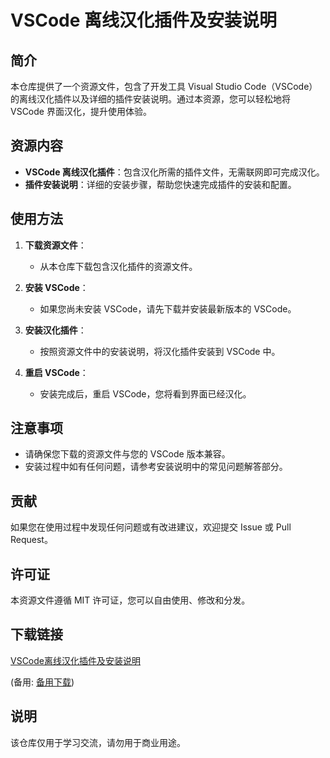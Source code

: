 # VSCode 离线汉化插件及安装说明

## 简介

本仓库提供了一个资源文件，包含了开发工具 Visual Studio Code（VSCode）的离线汉化插件以及详细的插件安装说明。通过本资源，您可以轻松地将 VSCode 界面汉化，提升使用体验。

## 资源内容

- **VSCode 离线汉化插件**：包含汉化所需的插件文件，无需联网即可完成汉化。
- **插件安装说明**：详细的安装步骤，帮助您快速完成插件的安装和配置。

## 使用方法

1. **下载资源文件**：
   - 从本仓库下载包含汉化插件的资源文件。

2. **安装 VSCode**：
   - 如果您尚未安装 VSCode，请先下载并安装最新版本的 VSCode。

3. **安装汉化插件**：
   - 按照资源文件中的安装说明，将汉化插件安装到 VSCode 中。

4. **重启 VSCode**：
   - 安装完成后，重启 VSCode，您将看到界面已经汉化。

## 注意事项

- 请确保您下载的资源文件与您的 VSCode 版本兼容。
- 安装过程中如有任何问题，请参考安装说明中的常见问题解答部分。

## 贡献

如果您在使用过程中发现任何问题或有改进建议，欢迎提交 Issue 或 Pull Request。

## 许可证

本资源文件遵循 MIT 许可证，您可以自由使用、修改和分发。

## 下载链接
[VSCode离线汉化插件及安装说明](https://pan.quark.cn/s/1b0ba9b51b7f) 

(备用: [备用下载](https://pan.baidu.com/s/1Wf7SSlj1yBp-rV-8sZF2UQ?pwd=1234))

## 说明

该仓库仅用于学习交流，请勿用于商业用途。
